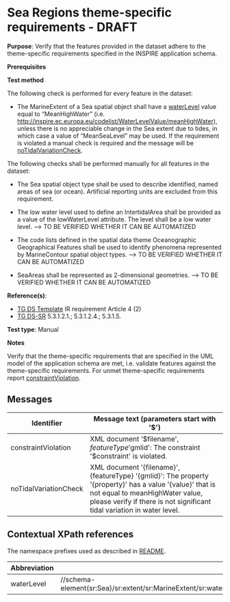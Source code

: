 # Sea Regions theme-specific requirements - DRAFT

**Purpose**: Verify that the features provided in the dataset adhere to the theme-specific requirements specified in the INSPIRE application schema.

**Prerequisites**

**Test method**

The following check is performed for every feature in the dataset:

* The MarineExtent of a Sea spatial object shall have a [waterLevel](#waterLevelSea) value equal to “MeanHighWater” (i.e. http://inspire.ec.europa.eu/codelist/WaterLevelValue/meanHighWater), unless there is no appreciable change in the Sea extent due to tides, in which case a value of “MeanSeaLevel” may be used. If the requirement is violated a manual check is required and the message will be [noTidalVariationCheck](#noTidalVariationCheck).

The following checks shall be performed manually for all features in the dataset:

* The Sea spatial object type shall be used to describe identified, named areas of sea (or ocean). Artificial reporting units are excluded from this requirement.

* The low water level used to define an IntertidalArea shall be provided as a value of the lowWaterLevel attribute. The level shall be a low water level. --> TO BE VERIFIED WHETHER IT CAN BE AUTOMATIZED

* The code lists defined in the spatial data theme Oceanographic Geographical Features shall be used to identify phenomena represented by MarineContour spatial object types. --> TO BE VERIFIED WHETHER IT CAN BE AUTOMATIZED

* SeaAreas shall be represented as 2-dimensional geometries. --> TO BE VERIFIED WHETHER IT CAN BE AUTOMATIZED


**Reference(s)**: 

* [TG DS Template](./README.md#ref_TG_DS_tmpl) IR requirement Article 4 (2)
* [TG DS-SR](./README.md#ref_TG_DS_SR) 5.3.1.2.1.; 5.3.1.2.4.; 5.3.1.5.

**Test type**: Manual

**Notes** 

Verify that the theme-specific requirements that are specified in the UML model of the application schema are met, i.e. validate features against the theme-specific requirements. For unmet theme-specific requirements report [constraintViolation](#constraintViolation).

## Messages

Identifier  |  Message text (parameters start with '$')
---------------------------------------------------------- | -------------------------------------------------------------------------
constraintViolation <a name="constraintViolation"/>  |  XML document '$filename', $featureType '$gmlid': The constraint '$constraint' is violated.
noTidalVariationCheck <a name="noTidalVariationCheck"/>  |  XML document '{filename}', {featureType} '{gmlid}': The property '{property}' has a value '{value}' that is not equal to meanHighWater value, please verify if there is not significant tidal variation in water level.

## Contextual XPath references

The namespace prefixes used as described in [README](./README.md#namespaces).

Abbreviation                                               |  XPath expression				|Multiplicity       |Voidable
---------------------------------------------------------- | -------------------------------|-------------------|---------
waterLevel <a name="waterLevelSea"></a> | //schema-element(sr:Sea)/sr:extent/sr:MarineExtent/sr:waterLevel/@xlink:href="http://inspire.ec.europa.eu/codelist/WaterLevelValue/meanHighWater" | 0..1 | No
